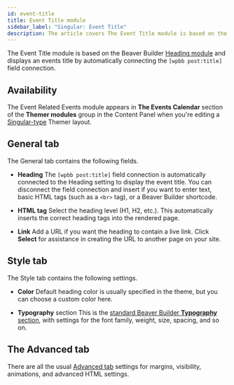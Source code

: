 ```yaml
---
id: event-title
title: Event Title module
sidebar_label: "Singular: Event Title"
description: The article covers The Event Title module is based on the Beaver Builder Heading module and displays an events title using the post_title field connection.
---
```


The Event Title module is based on the Beaver Builder [Heading module](/beaver-builder/layouts/modules/heading) and displays an events title by automatically connecting the `[wpbb post:title]` field connection.

## Availability

The Event Related Events module appears in **The Events Calendar** section of the **Themer modules** group in the Content Panel when you're editing a [Singular-type](../../../layout-types-modules/singular-layout-type/themer-singular-layout-type.md) Themer layout.

## General tab

The General tab contains the following fields.

- **Heading**
  The `[wpbb post:title]` field connection is automatically connected to the Heading setting to display the event title. You can disconnect the field connection and insert if you want to enter text, basic HTML tags (such as a `<br>` tag), or a Beaver Builder shortcode.

- **HTML tag**
  Select the heading level (H1, H2, etc.). This automatically inserts the
  correct heading tags into the rendered page.

- **Link**
  Add a URL if you want the heading to contain a live link. Click **Select** for
  assistance in creating the URL to another page on your site.

## Style tab

The Style tab contains the following settings.

- **Color**
  Default heading color is usually specified in the theme, but you can choose a
  custom color here.

- **Typography** section
  This is the [standard Beaver Builder **Typography** section](/beaver-builder/basics/typography), with settings for the font family, weight, size, spacing, and so on.

## The Advanced tab

There are all the usual [Advanced tab](/beaver-builder/layouts/advanced-tab) settings for margins, visibility, animations, and advanced HTML settings.
